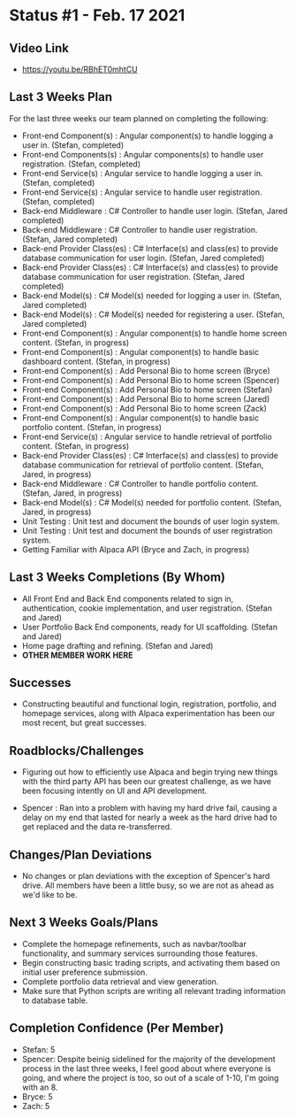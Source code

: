 # Status #1 - Feb. 17 2021

## Video Link
- https://youtu.be/RBhET0mhtCU

## Last 3 Weeks Plan

For the last three weeks our team planned on completing the following:

- Front-end Component(s) : Angular component(s) to handle logging a user in. (Stefan, completed)
- Front-end Components(s) : Angular components(s) to handle user registration. (Stefan, completed)
- Front-end Service(s) : Angular service to handle logging a user in. (Stefan, completed)
- Front-end Service(s) : Angular service to handle user registration. (Stefan, completed)
- Back-end Middleware : C# Controller to handle user login. (Stefan, Jared completed)
- Back-end Middleware : C# Controller to handle user registration. (Stefan, Jared completed)
- Back-end Provider Class(es) : C# Interface(s) and class(es) to provide database communication for user login. (Stefan, Jared completed)
- Back-end Provider Class(es) : C# Interface(s) and class(es) to provide database communication for user registration. (Stefan, Jared completed)
- Back-end Model(s) : C# Model(s) needed for logging a user in. (Stefan, Jared completed)
- Back-end Model(s) : C# Model(s) needed for registering a user. (Stefan, Jared completed)
- Front-end Component(s) : Angular component(s) to handle home screen content. (Stefan, in progress)
- Front-end Component(s) : Angular component(s) to handle basic dashboard content. (Stefan, in progress)
- Front-end Component(s) : Add Personal Bio to home screen (Bryce)
- Front-end Component(s) : Add Personal Bio to home screen (Spencer)
- Front-end Component(s) : Add Personal Bio to home screen (Stefan)
- Front-end Component(s) : Add Personal Bio to home screen (Jared)
- Front-end Component(s) : Add Personal Bio to home screen (Zack)
- Front-end Component(s) : Angular component(s) to handle basic portfolio content. (Stefan, in progress)
- Front-end Service(s) : Angular service to handle retrieval of portfolio content. (Stefan, in progress)
- Back-end Provider Class(es) : C# Interface(s) and class(es) to provide database communication for retrieval of portfolio content. (Stefan, Jared, in progress)
- Back-end Middleware : C# Controller to handle portfolio content. (Stefan, Jared, in progress)
- Back-end Model(s) : C# Model(s) needed for portfolio content. (Stefan, Jared, in progress)
- Unit Testing : Unit test and document the bounds of user login system. 
- Unit Testing : Unit test and document the bounds of user registration system.
- Getting Familiar with Alpaca API (Bryce and Zach, in progress)

## Last 3 Weeks Completions (By Whom)
- All Front End and Back End components related to sign in, authentication, cookie implementation, and user registration. (Stefan and Jared)
- User Portfolio Back End components, ready for UI scaffolding. (Stefan and Jared)
- Home page drafting and refining. (Stefan and Jared)
- **OTHER MEMBER WORK HERE**

## Successes
- Constructing beautiful and functional login, registration, portfolio, and homepage services, along with Alpaca experimentation has been our most recent, but great successes.

## Roadblocks/Challenges
- Figuring out how to efficiently use Alpaca and begin trying new things with the third party API has been our greatest challenge, as we have been focusing intently on UI and API development. 

- Spencer : Ran into a problem with having my hard drive fail, causing a delay on my end that lasted for nearly a week as the hard drive had to get replaced and the data re-transferred. 

## Changes/Plan Deviations
- No changes or plan deviations with the exception of Spencer's hard drive. All members have been a little busy, so we are not as ahead as we'd like to be.

## Next 3 Weeks Goals/Plans
- Complete the homepage refinements, such as navbar/toolbar functionality, and summary services surrounding those features.
- Begin constructing basic trading scripts, and activating them based on initial user preference submission.
- Complete portfolio data retrieval and view generation.
- Make sure that Python scripts are writing all relevant trading information to database table.

## Completion Confidence (Per Member)
- Stefan: 5
- Spencer: Despite beinig sidelined for the majority of the development process in the last three weeks, I feel good about where everyone is going, and where the project is too, so out of a scale of 1-10, I'm going with an 8.
- Bryce: 5
- Zach: 5
